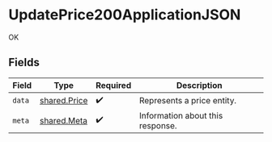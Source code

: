 # UpdatePrice200ApplicationJSON

OK


## Fields

| Field                                        | Type                                         | Required                                     | Description                                  |
| -------------------------------------------- | -------------------------------------------- | -------------------------------------------- | -------------------------------------------- |
| `data`                                       | [shared.Price](../../models/shared/price.md) | :heavy_check_mark:                           | Represents a price entity.                   |
| `meta`                                       | [shared.Meta](../../models/shared/meta.md)   | :heavy_check_mark:                           | Information about this response.             |